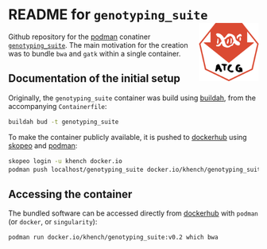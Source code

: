 # README for  `genotyping_suite` <img src="logo.svg" align="right" alt="" width="120" />

Github repository for the [podman](https://podman.io/) conatiner [`genotyping_suite`](https://hub.docker.com/repository/docker/khench/genotyping_suite).
The main motivation for the creation was to bundle `bwa` and `gatk` within a single container.

## Documentation of the initial setup

Originally, the `genotyping_suite` container was build using [buildah](https://buildah.io/), from the accompanying `Containerfile`:

```sh
buildah bud -t genotyping_suite
```

To make the container publicly available, it is pushed to [dockerhub](https://hub.docker.com/r/khench/genotyping_suite) using [skopeo](https://github.com/containers/skopeo) and [podman](https://podman.io/):

```sh
skopeo login -u khench docker.io
podman push localhost/genotyping_suite docker.io/khench/genotyping_suite:v0.2
```

## Accessing the container

The bundled software can be accessed directly from [dockerhub](https://hub.docker.com/r/khench/genotyping_suite) with `podman` (or `docker`, or `singularity`):

```sh
podman run docker.io/khench/genotyping_suite:v0.2 which bwa
```